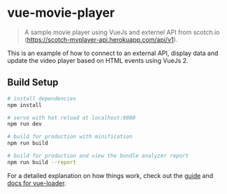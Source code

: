 # vue-movie-player

> A sample movie player using VueJs and externel API from scotch.io (https://scotch-mvplayer-api.herokuapp.com/api/v1).

This is an example of how to connect to an external API, display data and update the video player based on HTML events using VueJs 2.

## Build Setup

``` bash
# install dependencies
npm install

# serve with hot reload at localhost:8080
npm run dev

# build for production with minification
npm run build

# build for production and view the bundle analyzer report
npm run build --report
```

For a detailed explanation on how things work, check out the [guide](http://vuejs-templates.github.io/webpack/) and [docs for vue-loader](http://vuejs.github.io/vue-loader).
